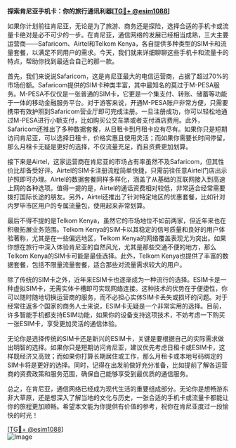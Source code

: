 **探索肯尼亚手机卡：你的旅行通讯利器[[TG💪+ @esim1088](https://t.me/s/esim1088)]**

如果你计划前往肯尼亚，无论是为了旅游、商务还是探险，选择合适的手机卡或流量卡绝对是必不可少的一步。在肯尼亚，通信网络的发展已经相当成熟，三大主要运营商——Safaricom、Airtel和Telkom Kenya，各自提供多种类型的SIM卡和流量套餐，以满足不同用户的需求。今天，我们就来详细聊聊这些手机卡和流量卡的特点，帮助你找到最适合自己的那一款。

首先，我们来说说Safaricom，这是肯尼亚最大的电信运营商，占据了超过70%的市场份额。Safaricom提供的SIM卡种类丰富，其中最知名的莫过于M-PESA服务。M-PESA不仅仅是一张普通的SIM卡，它更是一个集支付、转账、储蓄等功能于一体的移动金融服务平台。对于游客来说，开通M-PESA账户非常方便，只需要携带有效护照到Safaricom营业厅即可完成注册。一旦注册成功，你可以轻松地通过M-PESA进行小额支付，比如购买公交车票或者支付酒店费用。此外，Safaricom还推出了多种数据套餐，从日租卡到月租卡应有尽有。如果你只是短期访问肯尼亚，可以选择日租卡，价格实惠且使用灵活；而如果你需要长时间停留，那么月租卡无疑是更好的选择，不仅流量充足，而且资费更加划算。

接下来是Airtel，这家运营商在肯尼亚的市场占有率虽然不及Safaricom，但其性价比却备受好评。Airtel的SIM卡注册流程简单快捷，只需前往任意Airtel门店出示护照即可办理。Airtel的数据套餐同样多样化，涵盖了从基础的互联网接入到高速上网的各种选项。值得一提的是，Airtel的通话资费相对较低，非常适合经常需要拨打国际长途的朋友。另外，Airtel还推出了针对特定地区的优惠套餐，比如针对内罗毕市区用户的专属流量包，使用起来非常划算。

最后不得不提的是Telkom Kenya，虽然它的市场地位不如前两家，但近年来也在积极拓展业务范围。Telkom Kenya的SIM卡以其稳定的信号质量和良好的用户体验著称，尤其是在一些偏远地区，Telkom Kenya的网络覆盖表现尤为突出。如果你想在旅行中深入体验肯尼亚的自然风光，尤其是那些交通不便的地方，那么Telkom Kenya的SIM卡可能是最佳选择。此外，Telkom Kenya也提供了丰富的数据套餐，包括不限量流量套餐，适合那些对流量需求较大的用户。

除了传统的SIM卡之外，近年来ESIM卡也逐渐成为一种流行的选择。ESIM卡是一种虚拟SIM卡，无需实体卡槽即可实现网络连接。这种技术的优势在于便捷性，你可以随时随地切换运营商的服务，而不必担心实体SIM卡丢失或损坏的问题。对于经常往返多个国家的商务人士来说，ESIM卡无疑是一个非常实用的选择。目前，许多智能手机都支持ESIM功能，如果你的设备支持这项技术，不妨考虑一下购买一张ESIM卡，享受更加灵活的通信体验。

无论你是选择传统的SIM卡还是新兴的ESIM卡，关键是要根据自己的实际需求做出明智的选择。如果你只是短期访问肯尼亚，建议优先考虑日租卡或ESIM卡，这样既经济又高效；而如果你打算长期居住或工作，那么月租卡或本地号码绑定的SIM卡将是更好的选择。同时，记得在出发前做好充分准备，比如提前了解各运营商的资费政策和服务范围，确保自己能够享受到最优质的通信服务。

总之，在肯尼亚，通信网络已经成为现代生活的重要组成部分。无论你是想畅游东非大草原，还是想深入了解当地的文化与历史，一张合适的手机卡或流量卡都能让你的旅程更加顺畅。希望本文能为你提供有价值的参考，祝你在肯尼亚度过一段愉快的时光！

[[TG💪+ @esim1088](https://t.me/s/esim1088)]  
![Image](https://i.postimg.cc/4NQfJmqS/Snipaste-2025-05-13-00-14-12.png)